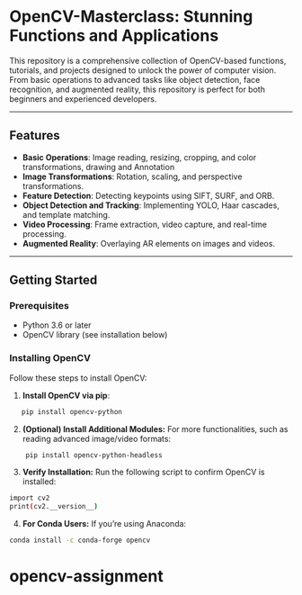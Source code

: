 # OpenCV-Masterclass: Stunning Functions and Applications

This repository is a comprehensive collection of OpenCV-based functions, tutorials, and projects designed to unlock the power of computer vision. From basic operations to advanced tasks like object detection, face recognition, and augmented reality, this repository is perfect for both beginners and experienced developers.

---

## Features

- **Basic Operations**: Image reading, resizing, cropping, and color transformations, drawing and Annotation
- **Image Transformations**: Rotation, scaling, and perspective transformations.
- **Feature Detection**: Detecting keypoints using SIFT, SURF, and ORB.
- **Object Detection and Tracking**: Implementing YOLO, Haar cascades, and template matching.
- **Video Processing**: Frame extraction, video capture, and real-time processing.
- **Augmented Reality**: Overlaying AR elements on images and videos.

---

## Getting Started

### Prerequisites
- Python 3.6 or later
- OpenCV library (see installation below)

### Installing OpenCV
Follow these steps to install OpenCV:

1. **Install OpenCV via pip**:
```bash
   pip install opencv-python
```

2.	**(Optional) Install Additional Modules:**
    For more functionalities, such as reading advanced image/video formats:

```bash
    pip install opencv-python-headless 
```

3.	**Verify Installation:**
Run the following script to confirm OpenCV is installed:

```bash
import cv2
print(cv2.__version__)
```

4.	**For Conda Users:**
If you’re using Anaconda:
```bash
conda install -c conda-forge opencv
```
# opencv-assignment
